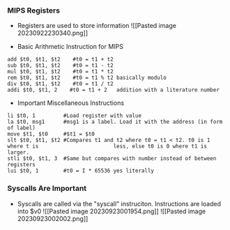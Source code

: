 ### MIPS Registers

- Registers are used to store information
![[Pasted image 20230922230340.png]]

- Basic Arithmetic Instruction for MIPS
```
add $t0, $t1, $t2    #t0 = t1 + t2
sub $t0, $t1, $t2    #t0 = t1 - t2
mul $t0, $t1, $t2    #t0 = t1 * t2
rem $t0, $t1, $t2    #t0 = t1 % t2 basically modulo
div $t0, $t1, $t2    #t0 = t1 / t2
addi $t0, $t1, 2    #t0 = t1 + 2   addition with a literature number
```

- Important Miscellaneous Instructions
```
li $t0, 1         #Load register with value
la $t0, msg1      #msg1 is a label. Load it with the address (in form of label)
move $t1, $t0     #$t1 = $t0
slt $t0, $t1, $t2 #Compares t1 and t2 where t0 = t1 < t2. t0 is 1 where t is                        less, else t0 is 0 where t1 is larger.
stli $t0, $t1, 3  #Same but compares with number instead of between registers
lui $t0, 1        #t0 = I * 65536 yes literally
```
### Syscalls Are Important

- Syscalls are called via the "syscall" instruciton. Instructions are loaded into $v0
![[Pasted image 20230923001954.png]]
![[Pasted image 20230923002002.png]]

